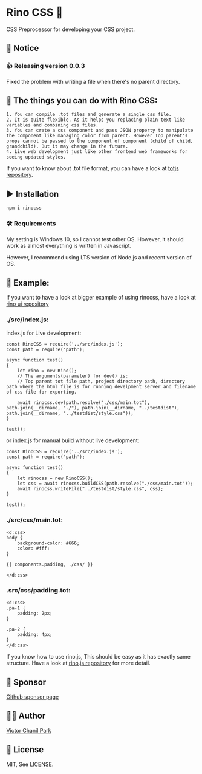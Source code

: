 # Rino CSS 🦏
CSS Preprocessor for developing your CSS project.

## 📢 Notice
### 👍 Releasing version 0.0.3
Fixed the problem with writing a file when there's no parent directory.

## 💪 The things you can do with Rino CSS:
```
1. You can compile .tot files and generate a single css file.
2. It is quite flexible. As it helps you replacing plain text like variables and combining css files.
3. You can crete a css component and pass JSON property to manipulate the component like managing color from parent. However Top parent's props cannot be passed to the component of component (child of child, grandchild). But it may change in the future.
4. Live web development just like other frontend web frameworks for seeing updated styles.
```

If you want to know about .tot file format, you can have a look at [totjs repository](https://github.com/opdev1004/totjs).

## ▶️ Installation
```
npm i rinocss
```

### 🛠 Requirements
My setting is Windows 10, so I cannot test other OS. However, it should work as almost everything is written in Javascript.

However, I recommend using LTS version of Node.js and recent version of OS.

## 📖 Example:
If you want to have a look at bigger example of using rinocss, have a look at
[rino ui repository](https://github.com/opdev1004/rinoui)
### ./src/index.js:
index.js for Live development:
```
const RinoCSS = require('../src/index.js');
const path = require('path');

async function test()
{
    let rino = new Rino();
    // The arguments(parameter) for dev() is:
    // Top parent tot file path, project directory path, directory path where the html file is for running develpment server and filename of css file for exporting.

    await rinocss.dev(path.resolve("./css/main.tot"), path.join(__dirname, "./"), path.join(__dirname, "../testdist"), path.join(__dirname, "../testdist/style.css"));
}

test();
```
or index.js for manual build without live development:

```
const RinoCSS = require('../src/index.js');
const path = require('path');

async function test()
{
    let rinocss = new RinoCSS();
    let css = await rinocss.buildCSS(path.resolve("./css/main.tot"));
    await rinocss.writeFile("../testdist/style.css", css);
}

test();
```
### ./src/css/main.tot:
```
<d:css>
body {
    background-color: #666;
    color: #fff;
}

{{ components.padding, ./css/ }}

</d:css>
```

### .src/css/padding.tot:
```
<d:css>
.pa-1 {
    padding: 2px;
}

.pa-2 {
    padding: 4px;
}
</d:css>
```
If you know how to use rino.js, This should be easy as it has exactly same structure. Have a look at [rino.js repository](https://github.com/opdev1004/rinojs) for more detail.

## 💪 Sponsor 
[Github sponsor page](https://github.com/sponsors/opdev1004)

## 👨‍💻 Author
[Victor Chanil Park](https://github.com/opdev1004)

## 💯 License
MIT, See [LICENSE](./LICENSE).
